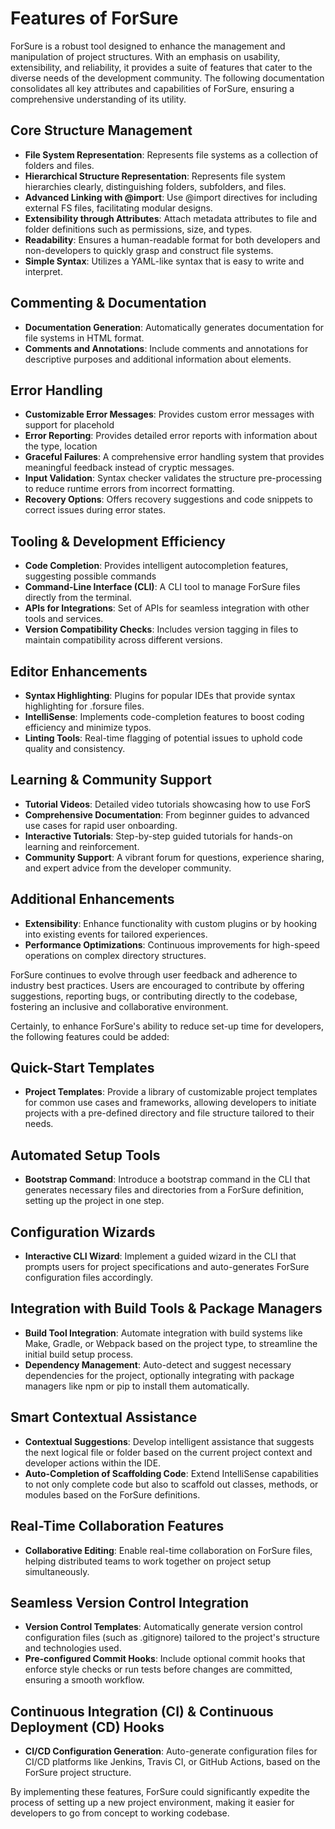 # Features of ForSure

ForSure is a robust tool designed to enhance the management and manipulation of project structures. With an emphasis on usability, extensibility, and reliability, it provides a suite of features that cater to the diverse needs of the development community. The following documentation consolidates all key attributes and capabilities of ForSure, ensuring a comprehensive understanding of its utility.

## Core Structure Management

- **File System Representation**: Represents file systems as a collection of folders and files.
- **Hierarchical Structure Representation**: Represents file system hierarchies clearly, distinguishing folders, subfolders, and files.
- **Advanced Linking with @import**: Use @import directives for including external FS files, facilitating modular designs.
- **Extensibility through Attributes**: Attach metadata attributes to file and folder definitions such as permissions, size, and types.
- **Readability**: Ensures a human-readable format for both developers and non-developers to quickly grasp and construct file systems.
- **Simple Syntax**: Utilizes a YAML-like syntax that is easy to write and interpret.

## Commenting & Documentation

- **Documentation Generation**: Automatically generates documentation for file systems in HTML format.
- **Comments and Annotations**: Include comments and annotations for descriptive purposes and additional information about elements.

## Error Handling

- **Customizable Error Messages**: Provides custom error messages with support for placehold
- **Error Reporting**: Provides detailed error reports with information about the type, location
- **Graceful Failures**: A comprehensive error handling system that provides meaningful feedback instead of cryptic messages.
- **Input Validation**: Syntax checker validates the structure pre-processing to reduce runtime errors from incorrect formatting.
- **Recovery Options**: Offers recovery suggestions and code snippets to correct issues during error states.

## Tooling & Development Efficiency

- **Code Completion**: Provides intelligent autocompletion features, suggesting possible commands
- **Command-Line Interface (CLI)**: A CLI tool to manage ForSure files directly from the terminal.
- **APIs for Integrations**: Set of APIs for seamless integration with other tools and services.
- **Version Compatibility Checks**: Includes version tagging in files to maintain compatibility across different versions.

## Editor Enhancements

- **Syntax Highlighting**: Plugins for popular IDEs that provide syntax highlighting for .forsure files.
- **IntelliSense**: Implements code-completion features to boost coding efficiency and minimize typos.
- **Linting Tools**: Real-time flagging of potential issues to uphold code quality and consistency.

## Learning & Community Support

- **Tutorial Videos**: Detailed video tutorials showcasing how to use ForS
- **Comprehensive Documentation**: From beginner guides to advanced use cases for rapid user onboarding.
- **Interactive Tutorials**: Step-by-step guided tutorials for hands-on learning and reinforcement.
- **Community Support**: A vibrant forum for questions, experience sharing, and expert advice from the developer community.

## Additional Enhancements

- **Extensibility**: Enhance functionality with custom plugins or by hooking into existing events for tailored experiences.
- **Performance Optimizations**: Continuous improvements for high-speed operations on complex directory structures.

ForSure continues to evolve through user feedback and adherence to industry best practices. Users are encouraged to contribute by offering suggestions, reporting bugs, or contributing directly to the codebase, fostering an inclusive and collaborative environment.

Certainly, to enhance ForSure's ability to reduce set-up time for developers, the following features could be added:

## Quick-Start Templates
- **Project Templates**: Provide a library of customizable project templates for common use cases and frameworks, allowing developers to initiate projects with a pre-defined directory and file structure tailored to their needs.

## Automated Setup Tools
- **Bootstrap Command**: Introduce a bootstrap command in the CLI that generates necessary files and directories from a ForSure definition, setting up the project in one step.
  
## Configuration Wizards
- **Interactive CLI Wizard**: Implement a guided wizard in the CLI that prompts users for project specifications and auto-generates ForSure configuration files accordingly.
  
## Integration with Build Tools & Package Managers
- **Build Tool Integration**: Automate integration with build systems like Make, Gradle, or Webpack based on the project type, to streamline the initial build setup process.
- **Dependency Management**: Auto-detect and suggest necessary dependencies for the project, optionally integrating with package managers like npm or pip to install them automatically.

## Smart Contextual Assistance
- **Contextual Suggestions**: Develop intelligent assistance that suggests the next logical file or folder based on the current project context and developer actions within the IDE.
- **Auto-Completion of Scaffolding Code**: Extend IntelliSense capabilities to not only complete code but also to scaffold out classes, methods, or modules based on the ForSure definitions.

## Real-Time Collaboration Features
- **Collaborative Editing**: Enable real-time collaboration on ForSure files, helping distributed teams to work together on project setup simultaneously.
  
## Seamless Version Control Integration
- **Version Control Templates**: Automatically generate version control configuration files (such as .gitignore) tailored to the project's structure and technologies used.
- **Pre-configured Commit Hooks**: Include optional commit hooks that enforce style checks or run tests before changes are committed, ensuring a smooth workflow.

## Continuous Integration (CI) & Continuous Deployment (CD) Hooks
- **CI/CD Configuration Generation**: Auto-generate configuration files for CI/CD platforms like Jenkins, Travis CI, or GitHub Actions, based on the ForSure project structure.

By implementing these features, ForSure could significantly expedite the process of setting up a new project environment, making it easier for developers to go from concept to working codebase.